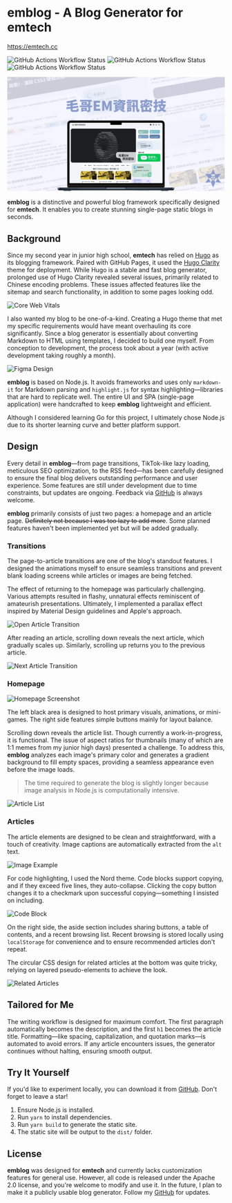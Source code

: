 # emblog - A Blog Generator for emtech

<https://emtech.cc>

![GitHub Actions Workflow Status](https://img.shields.io/github/actions/workflow/status/Edit-Mr/emtech/markdown-validation.yml?label=Markdown) ![GitHub Actions Workflow Status](https://img.shields.io/github/actions/workflow/status/Edit-Mr/emtech/autocorrect.yml?label=Format) ![GitHub Actions Workflow Status](https://img.shields.io/github/actions/workflow/status/Edit-Mr/emtech/file-size-check.yml?label=Image%20Size)

![emtech og image](static/img/og.webp)



**emblog** is a distinctive and powerful blog framework specifically designed for **emtech**. It enables you to create stunning single-page static blogs in seconds.

## Background

Since my second year in junior high school, **emtech** has relied on [Hugo](https://gohugo.io/) as its blogging framework. Paired with GitHub Pages, it used the [Hugo Clarity](https://github.com/chipzoller/hugo-clarity) theme for deployment. While Hugo is a stable and fast blog generator, prolonged use of Hugo Clarity revealed several issues, primarily related to Chinese encoding problems. These issues affected features like the sitemap and search functionality, in addition to some pages looking odd.

![Core Web Vitals](https://emtech.cc/static/emblog/google.webp)

I also wanted my blog to be one-of-a-kind. Creating a Hugo theme that met my specific requirements would have meant overhauling its core significantly. Since a blog generator is essentially about converting Markdown to HTML using templates, I decided to build one myself. From conception to development, the process took about a year (with active development taking roughly a month).

![Figma Design](https://emtech.cc/static/emblog/image.png)

**emblog** is based on Node.js. It avoids frameworks and uses only `markdown-it` for Markdown parsing and `highlight.js` for syntax highlighting—libraries that are hard to replicate well. The entire UI and SPA (single-page application) were handcrafted to keep **emblog** lightweight and efficient.

Although I considered learning Go for this project, I ultimately chose Node.js due to its shorter learning curve and better platform support.

## Design

Every detail in **emblog**—from page transitions, TikTok-like lazy loading, meticulous SEO optimization, to the RSS feed—has been carefully designed to ensure the final blog delivers outstanding performance and user experience. Some features are still under development due to time constraints, but updates are ongoing. Feedback via [GitHub](https://github.com/Edit-Mr/emtech) is always welcome.

**emblog** primarily consists of just two pages: a homepage and an article page. ~~Definitely not because I was too lazy to add more~~. Some planned features haven't been implemented yet but will be added gradually.

### Transitions

The page-to-article transitions are one of the blog's standout features. I designed the animations myself to ensure seamless transitions and prevent blank loading screens while articles or images are being fetched.

The effect of returning to the homepage was particularly challenging. Various attempts resulted in flashy, unnatural effects reminiscent of amateurish presentations. Ultimately, I implemented a parallax effect inspired by Material Design guidelines and Apple's approach.

![Open Article Transition](https://emtech.cc/static/emblog/transition.gif)

After reading an article, scrolling down reveals the next article, which gradually scales up. Similarly, scrolling up returns you to the previous article.

![Next Article Transition](https://emtech.cc/static/emblog/continue.gif)

### Homepage

![Homepage Screenshot](https://emtech.cc/static/emblog/home.webp)

The left black area is designed to host primary visuals, animations, or mini-games. The right side features simple buttons mainly for layout balance.

Scrolling down reveals the article list. Though currently a work-in-progress, it is functional. The issue of aspect ratios for thumbnails (many of which are 1:1 memes from my junior high days) presented a challenge. To address this, **emblog** analyzes each image's primary color and generates a gradient background to fill empty spaces, providing a seamless appearance even before the image loads.

> The time required to generate the blog is slightly longer because image analysis in Node.js is computationally intensive.

![Article List](https://emtech.cc/static/emblog/tags.webp)

### Articles

The article elements are designed to be clean and straightforward, with a touch of creativity. Image captions are automatically extracted from the `alt` text.

![Image Example](https://emtech.cc/static/emblog/image.webp)

For code highlighting, I used the Nord theme. Code blocks support copying, and if they exceed five lines, they auto-collapse. Clicking the copy button changes it to a checkmark upon successful copying—something I insisted on including.

![Code Block](https://emtech.cc/static/emblog/code.webp)

On the right side, the aside section includes sharing buttons, a table of contents, and a recent browsing list. Recent browsing is stored locally using `localStorage` for convenience and to ensure recommended articles don't repeat.

The circular CSS design for related articles at the bottom was quite tricky, relying on layered pseudo-elements to achieve the look.

![Related Articles](https://emtech.cc/static/emblog/related.png)

## Tailored for Me

The writing workflow is designed for maximum comfort. The first paragraph automatically becomes the description, and the first `h1` becomes the article title. Formatting—like spacing, capitalization, and quotation marks—is automated to avoid errors. If any article encounters issues, the generator continues without halting, ensuring smooth output.

## Try It Yourself

If you'd like to experiment locally, you can download it from [GitHub](https://github.com/Edit-Mr/emtech). Don't forget to leave a star!

1. Ensure Node.js is installed.
2. Run `yarn` to install dependencies.
3. Run `yarn build` to generate the static site.
4. The static site will be output to the `dist/` folder.

## License

**emblog** was designed for **emtech** and currently lacks customization features for general use. However, all code is released under the Apache 2.0 license, and you're welcome to modify and use it. In the future, I plan to make it a publicly usable blog generator. Follow my [GitHub](https://github.com/Edit-Mr/emtech) for updates.